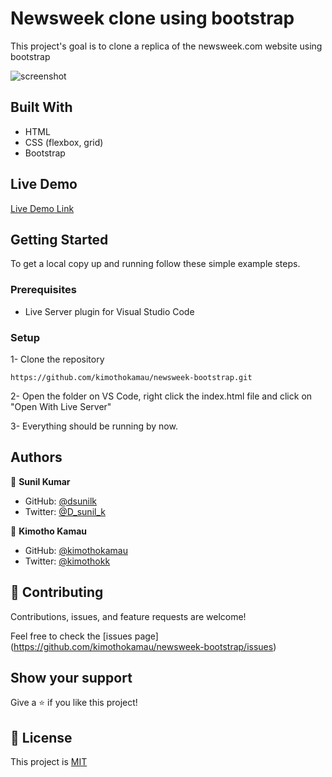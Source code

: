 # Newsweek clone using bootstrap
This project's goal is to clone a replica of the newsweek.com website using bootstrap 

![screenshot](./assets/imgs/Screenshot.jpg)

## Built With

- HTML 
- CSS (flexbox, grid)
- Bootstrap

## Live Demo

[Live Demo Link](https://kimothokamau.github.io/newsweek-bootstrap/) 


## Getting Started

To get a local copy up and running follow these simple example steps.

### Prerequisites

- Live Server plugin for Visual Studio Code 

### Setup

1- Clone the repository
```
https://github.com/kimothokamau/newsweek-bootstrap.git
```

2- Open the folder on VS Code, right click the index.html file and click on "Open With Live Server"

3- Everything should be running by now. 


## Authors

👤 **Sunil Kumar**

- GitHub: [@dsunilk](https://github.com/DsunilK)
- Twitter: [@D_sunil_k](https://twitter.com/D_sunil_K)


👤 **Kimotho Kamau**

- GitHub: [@kimothokamau](https://github.com/kimothokamau)
- Twitter: [@kimothokk](https://twitter.com/kimothokk)

## 🤝 Contributing

Contributions, issues, and feature requests are welcome!

Feel free to check the [issues page]
(https://github.com/kimothokamau/newsweek-bootstrap/issues)

## Show your support

Give a ⭐️ if you like this project!

## 📝 License

This project is [MIT](https://github.com/kimothokamau/newsweek-bootstrap/License.md)